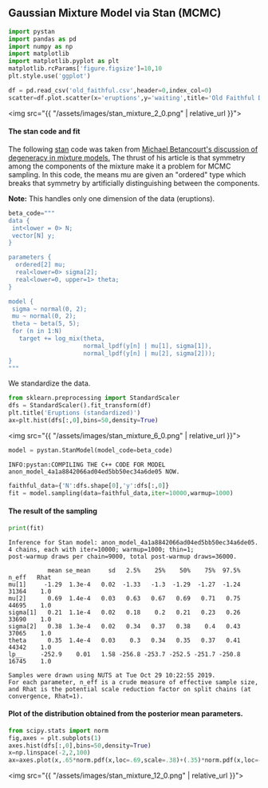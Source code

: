 ## Gaussian Mixture Model via Stan (MCMC)


```python
import pystan
import pandas as pd
import numpy as np
import matplotlib
import matplotlib.pyplot as plt
matplotlib.rcParams['figure.figsize']=10,10
plt.style.use('ggplot')
```


```python
df = pd.read_csv('old_faithful.csv',header=0,index_col=0)
scatter=df.plot.scatter(x='eruptions',y='waiting',title='Old Faithful Dataset')
```


<img src="{{ "/assets/images/stan_mixture_2_0.png" | relative_url }}">


#### The stan code and fit

The following [stan](https://mc-stan.org) code was taken from [Michael Betancourt's discussion of degeneracy in mixture models.](https://betanalpha.github.io/assets/case_studies/identifying_mixture_models.html)  The thrust of his article is that symmetry among
the components of the mixture make it a problem for MCMC sampling.  In this code, the means mu are given an "ordered" type which breaks that symmetry by artificially distinguishing between the components.

**Note:** This handles only one dimension of the data (eruptions).


```python
beta_code="""
data {
 int<lower = 0> N;
 vector[N] y;
}

parameters {
  ordered[2] mu;
  real<lower=0> sigma[2];
  real<lower=0, upper=1> theta;
}

model {
 sigma ~ normal(0, 2);
 mu ~ normal(0, 2);
 theta ~ beta(5, 5);
 for (n in 1:N)
   target += log_mix(theta,
                     normal_lpdf(y[n] | mu[1], sigma[1]),
                     normal_lpdf(y[n] | mu[2], sigma[2]));
}
"""
```

We standardize the data.


```python
from sklearn.preprocessing import StandardScaler
dfs = StandardScaler().fit_transform(df)
plt.title('Eruptions (standardized)')
ax=plt.hist(dfs[:,0],bins=50,density=True)
```


<img src="{{ "/assets/images/stan_mixture_6_0.png" | relative_url }}">




```python
model = pystan.StanModel(model_code=beta_code)
```

    INFO:pystan:COMPILING THE C++ CODE FOR MODEL anon_model_4a1a8842066ad04ed5bb50ec34a6de05 NOW.



```python
faithful_data={'N':dfs.shape[0],'y':dfs[:,0]}
fit = model.sampling(data=faithful_data,iter=10000,warmup=1000)
```

#### The result of the sampling


```python
print(fit)
```

    Inference for Stan model: anon_model_4a1a8842066ad04ed5bb50ec34a6de05.
    4 chains, each with iter=10000; warmup=1000; thin=1; 
    post-warmup draws per chain=9000, total post-warmup draws=36000.
    
               mean se_mean     sd   2.5%    25%    50%    75%  97.5%  n_eff   Rhat
    mu[1]     -1.29  1.3e-4   0.02  -1.33   -1.3  -1.29  -1.27  -1.24  31364    1.0
    mu[2]      0.69  1.4e-4   0.03   0.63   0.67   0.69   0.71   0.75  44695    1.0
    sigma[1]   0.21  1.1e-4   0.02   0.18    0.2   0.21   0.23   0.26  33690    1.0
    sigma[2]   0.38  1.3e-4   0.02   0.34   0.37   0.38    0.4   0.43  37065    1.0
    theta      0.35  1.4e-4   0.03    0.3   0.34   0.35   0.37   0.41  44342    1.0
    lp__     -252.9    0.01   1.58 -256.8 -253.7 -252.5 -251.7 -250.8  16745    1.0
    
    Samples were drawn using NUTS at Tue Oct 29 10:22:55 2019.
    For each parameter, n_eff is a crude measure of effective sample size,
    and Rhat is the potential scale reduction factor on split chains (at 
    convergence, Rhat=1).


#### Plot of the distribution obtained from the posterior mean parameters.


```python
from scipy.stats import norm
fig,axes = plt.subplots(1)
axes.hist(dfs[:,0],bins=50,density=True)
x=np.linspace(-2,2,100)
ax=axes.plot(x,.65*norm.pdf(x,loc=.69,scale=.38)+(.35)*norm.pdf(x,loc=-1.29,scale=0.21),linewidth=4,color='black')
```

<img src="{{ "/assets/images/stan_mixture_12_0.png" | relative_url }}">


